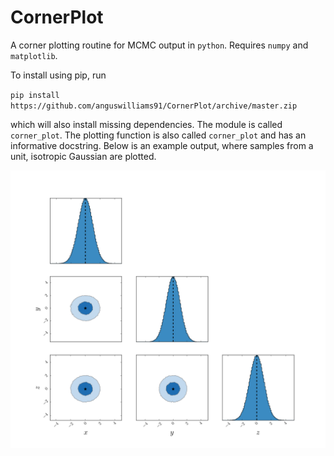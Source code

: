 # CornerPlot
A corner plotting routine for MCMC output in `python`. Requires `numpy` and `matplotlib`. 

To install using pip, run

`pip install https://github.com/anguswilliams91/CornerPlot/archive/master.zip`

which will also install missing dependencies. The module is called `corner_plot`. The plotting 
function is also called `corner_plot` and has an informative docstring. Below is an example output, 
where samples from a unit, isotropic Gaussian are plotted.

![Alt text](example.png?raw=true)



